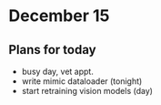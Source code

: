 # December 15 

## Plans for today

- busy day, vet appt.
- write mimic dataloader (tonight)
- start retraining vision models (day)

